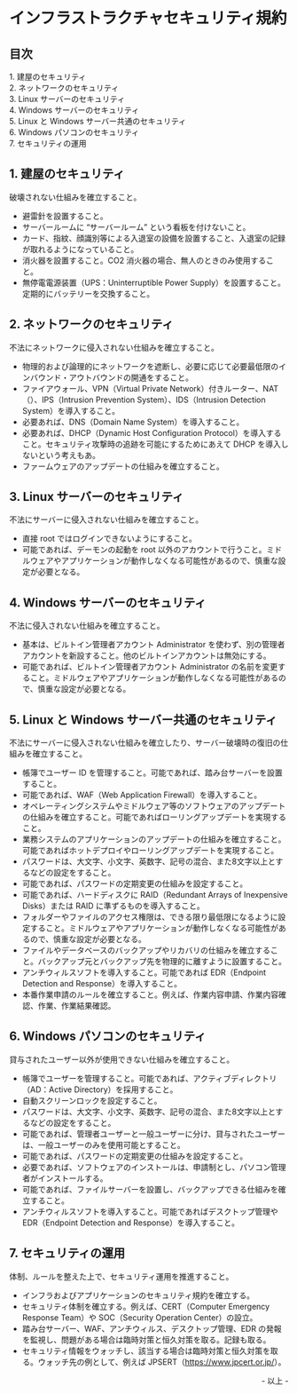 # インフラストラクチャセキュリティ規約

## 目次

1\. 建屋のセキュリティ<br>
2\. ネットワークのセキュリティ<br>
3\. Linux サーバーのセキュリティ<br>
4\. Windows サーバーのセキュリティ<br>
5\. Linux と Windows サーバー共通のセキュリティ<br>
6\. Windows パソコンのセキュリティ<br>
7\. セキュリティの運用<br>

## 1. 建屋のセキュリティ

破壊されない仕組みを確立すること。<br>

* 避雷針を設置すること。
* サーバールームに “サーバールーム” という看板を付けないこと。
* カード、指紋、顔識別等による入退室の設備を設置すること、入退室の記録が取れるようになっていること。
* 消火器を設置すること。CO2 消火器の場合、無人のときのみ使用すること。
* 無停電電源装置（UPS：Uninterruptible Power Supply）を設置すること。定期的にバッテリーを交換すること。

## 2. ネットワークのセキュリティ

不法にネットワークに侵入されない仕組みを確立すること。<br>

* 物理的および論理的にネットワークを遮断し、必要に応じて必要最低限のインバウンド・アウトバウンドの開通をすること。
* ファイアウォール、VPN（Virtual Private Network）付きルーター、NAT（）、IPS（Intrusion Prevention System）、IDS（Intrusion Detection System）を導入すること。
* 必要あれば、DNS（Domain Name System）を導入すること。
* 必要あれば、DHCP（Dynamic Host Configuration Protocol）を導入すること。セキュリティ攻撃時の追跡を可能にするためにあえて DHCP を導入しないという考えもあ。
* ファームウェアのアップデートの仕組みを確立すること。

## 3. Linux サーバーのセキュリティ

不法にサーバーに侵入されない仕組みを確立すること。<br>

* 直接 root ではログインできないようにすること。
* 可能であれば、デーモンの起動を root 以外のアカウントで行うこと。ミドルウェアやアプリケーションが動作しなくなる可能性があるので、慎重な設定が必要となる。

## 4. Windows サーバーのセキュリティ

不法に侵入されない仕組みを確立すること。<br>

* 基本は、ビルトイン管理者アカウント Administrator を使わず、別の管理者アカウントを新設すること。他のビルトインアカウントは無効にする。
* 可能であれば、ビルトイン管理者アカウント Administrator の名前を変更すること。ミドルウェアやアプリケーションが動作しなくなる可能性があるので、慎重な設定が必要となる。

## 5. Linux と Windows サーバー共通のセキュリティ 

不法にサーバーに侵入されない仕組みを確立したり、サーバー破壊時の復旧の仕組みを確立すること。<br>

* 帳簿でユーザー ID を管理すること。可能であれば、踏み台サーバーを設置すること。
* 可能であれば、WAF（Web Application Firewall）を導入すること。
* オペレーティングシステムやミドルウェア等のソフトウェアのアップデートの仕組みを確立すること。可能であればローリングアップデートを実現すること。
* 業務システムのアプリケーションのアップデートの仕組みを確立すること。可能であればホットデプロイやローリングアップデートを実現すること。
* パスワードは、大文字、小文字、英数字、記号の混合、また8文字以上とするなどの設定をすること。
* 可能であれば、パスワードの定期変更の仕組みを設定すること。
* 可能であれば、ハードディスクに RAID（Redundant Arrays of Inexpensive Disks）または RAID に準ずるものを導入すること。
* フォルダーやファイルのアクセス権限は、できる限り最低限になるように設定すること。ミドルウェアやアプリケーションが動作しなくなる可能性があるので、慎重な設定が必要となる。
* ファイルやデータベースのバックアップやリカバリの仕組みを確立すること。バックアップ元とバックアップ先を物理的に離すように設置すること。
* アンチウィルスソフトを導入すること。可能であれば EDR（Endpoint Detection and Response）を導入すること。
* 本番作業申請のルールを確立すること。例えば、作業内容申請、作業内容確認、作業、作業結果確認。

## 6. Windows パソコンのセキュリティ

貸与されたユーザー以外が使用できない仕組みを確立すること。<br>

* 帳簿でユーザーを管理すること。可能であれば、アクティブディレクトリ（AD：Active Directory）を採用すること。
* 自動スクリーンロックを設定すること。
* パスワードは、大文字、小文字、英数字、記号の混合、また8文字以上とするなどの設定をすること。
* 可能であれば、管理者ユーザーと一般ユーザーに分け、貸与されたユーザーは、一般ユーザーのみを使用可能とすること。
* 可能であれば、パスワードの定期変更の仕組みを設定すること。
* 必要であれば、ソフトウェアのインストールは、申請制とし、パソコン管理者がインストールする。
* 可能であれば、ファイルサーバーを設置し、バックアップできる仕組みを確立すること。
* アンチウィルスソフトを導入すること。可能であればデスクトップ管理や EDR（Endpoint Detection and Response）を導入すること。

## 7. セキュリティの運用

体制、ルールを整えた上で、セキュリティ運用を推進すること。

* インフラおよびアプリケーションのセキュリティ規約を確立する。
* セキュリティ体制を確立する。例えば、CERT（Computer Emergency Response Team）や SOC（Security Operation Center）の設立。
* 踏み台サーバー、WAF、アンチウィルス、デスクトップ管理、EDR の発報を監視し、問題がある場合は臨時対策と恒久対策を取る。記録も取る。
* セキュリティ情報をウォッチし、該当する場合は臨時対策と恒久対策を取る。ウォッチ先の例として、例えば JPSERT（<https://www.jpcert.or.jp/>）。

<div style="text-align: right;">- 以上 -</div>
